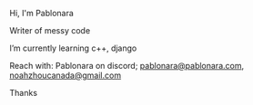 Hi, I'm Pablonara

Writer of messy code

I’m currently learning c++, django

Reach with: Pablonara on discord; pablonara@pablonara.com, noahzhoucanada@gmail.com

Thanks

<!---
Pablonara/Pablonara is a ✨ special ✨ repository because its `README.md` (this file) appears on your GitHub profile.
You can click the Preview link to take a look at your changes.
--->
